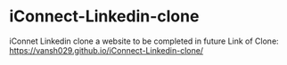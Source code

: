 # iConnect-Linkedin-clone
iConnet Linkedin clone a website to be completed in future
Link of Clone: https://vansh029.github.io/iConnect-Linkedin-clone/
